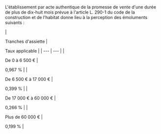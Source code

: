 L'établissement par acte authentique de la promesse de vente d'une durée de plus de dix-huit mois prévue à l'article L. 290-1 du code de la construction et de l'habitat donne lieu à la perception des émoluments suivants :

|

Tranches d'assiette |

Taux applicable |
| --- | --- |
|

De 0 à 6 500 € |

0,967 % |
|

De 6 500 € à 17 000 € |

0,399 % |
|

De 17 000 € à 60 000 € |

0,266 % |
|

Plus de 60 000 € |

0,199 % |
